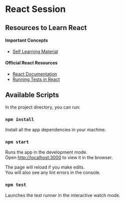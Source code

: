 # React Session

## Resources to Learn React

#### Important Concepts
* [Self Learning Material](https://drive.google.com/drive/folders/1Izy53XSNmphII0NWkGDH5URB91qkgvA0)

#### Official React Resources
* [React Documentation](https://reactjs.org/)
* [Running Tests in React](https://facebook.github.io/create-react-app/docs/running-tests)

## Available Scripts

In the project directory, you can run:

### `npm install`

Install all the app dependencies in your machine.<br />

### `npm start`

Runs the app in the development mode.<br />
Open [http://localhost:3000](http://localhost:3000) to view it in the browser.

The page will reload if you make edits.<br />
You will also see any lint errors in the console.

### `npm test`

Launches the test runner in the interactive watch mode.<br />